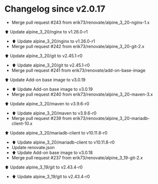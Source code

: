 # Changelog since v2.0.17
- Merge pull request #243 from erik73/renovate/alpine_3_20-nginx-1.x

⬆️ Update alpine_3_20/nginx to v1.26.0-r1 
- ⬆️ Update alpine_3_20/nginx to v1.26.0-r1 
- Merge pull request #242 from erik73/renovate/alpine_3_20-git-2.x

⬆️ Update alpine_3_20/git to v2.45.1-r0 
- ⬆️ Update alpine_3_20/git to v2.45.1-r0 
- Merge pull request #241 from erik73/renovate/add-on-base-image

⬆️ Update Add-on base image to v3.0.19 
- ⬆️ Update Add-on base image to v3.0.19 
- Merge pull request #240 from erik73/renovate/alpine_3_20-maven-3.x

⬆️ Update alpine_3_20/maven to v3.9.6-r0 
- ⬆️ Update alpine_3_20/maven to v3.9.6-r0 
- Merge pull request #239 from erik73/renovate/alpine_3_20-mariadb-client-10.x

⬆️ Update alpine_3_20/mariadb-client to v10.11.8-r0 
- ⬆️ Update alpine_3_20/mariadb-client to v10.11.8-r0 
- Update renovate.json 
- ⬆️ Update Add-on base image to v3.0.18 
- Merge pull request #237 from erik73/renovate/alpine_3_19-git-2.x

⬆️ Update alpine_3_19/git to v2.43.4-r0 
- ⬆️ Update alpine_3_19/git to v2.43.4-r0 
